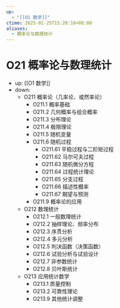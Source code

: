 ```yaml
---
up:
  - "[[O1 数学]]"
ctime: 2025-01-25T15:20:18+08:00
aliases:
  - 概率论与数理统计
---
```


# O21 概率论与数理统计

- up: [[O1 数学]]
- down:	
	- O211 概率论（几率论、或然率论）
		- O211.1 概率基础
		- O211.2 几何概率与组合概率
		- O211.3 分布理论
		- O211.4 极限理论
		- O211.5 随机变量
		- O211.6 随机过程
			- O211.61 平稳过程与二阶矩过程
			- O211.62 马尔可夫过程
			- O211.63 随机微分方程
			- O211.64 过程统计理论
			- O211.65 分支过程
			- O211.66 描述性概率
			- O211.67 期望与预测
		- O211.9 概率论的应用
	- O212 数理统计
		- O212.1 一般数理统计
		- O212.2 抽样理论、频率分布
		- O212.3 序贯分析
		- O212.4 多元分析
		- O212.5 判决函数（决策函数）
		- O212.6 试验分析与试验设计
		- O212.7 非参数统计
		- O212.8 贝叶斯统计
	- O213 应用统计数学
		- O213.1 质量控制
		- O213.2 可靠性理论
		- O213.9 其他统计调整
	
